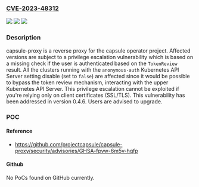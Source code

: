 ### [CVE-2023-48312](https://cve.mitre.org/cgi-bin/cvename.cgi?name=CVE-2023-48312)
![](https://img.shields.io/static/v1?label=Product&message=capsule-proxy&color=blue)
![](https://img.shields.io/static/v1?label=Version&message=%3D%20%3C%200.4.6%20&color=brighgreen)
![](https://img.shields.io/static/v1?label=Vulnerability&message=CWE-287%3A%20Improper%20Authentication&color=brighgreen)

### Description

capsule-proxy is a reverse proxy for the capsule operator project. Affected versions are subject to a privilege escalation vulnerability which is based on a missing check if the user is authenticated based on the `TokenReview` result. All the clusters running with the `anonymous-auth` Kubernetes API Server setting disable (set to `false`) are affected since it would be possible to bypass the token review mechanism, interacting with the upper Kubernetes API Server. This privilege escalation cannot be exploited if you're relying only on client certificates (SSL/TLS). This vulnerability has been addressed in version 0.4.6. Users are advised to upgrade.

### POC

#### Reference
- https://github.com/projectcapsule/capsule-proxy/security/advisories/GHSA-fpvw-6m5v-hqfp

#### Github
No PoCs found on GitHub currently.

